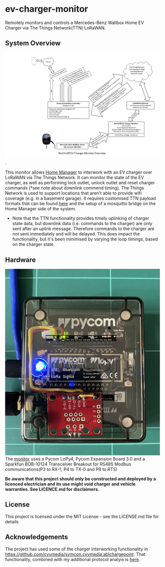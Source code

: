 # ev-charger-monitor
Remotely monitors and controls a Mercedes-Benz Wallbox Home EV Charger via The Things Network(TTN) LoRaWAN.

## System Overview
![System Overview](https://github.com/roscoe81/ev-charger-monitor/blob/main/Documentation/Northcliff%20EV%20Charger%20Monitor%20Overview.png).

This monitor allows [Home Manager](https://github.com/roscoe81/Home-Manager) to interwork with an EV charger over LoRaWAN via The Things Network. It can monitor the state of the EV charger, as well as performing lock outlet, unlock outlet and reset charger commands (*see note about downlink commend timing). The Things Network is used to support locations that aren't able to provide wifi coverage (e.g. in a basement garage). It requires customised TTN payload formats that can be found [here](https://github.com/roscoe81/ev-charger-monitor/tree/main/TTN%20Payload%20Formats) and the setup of a mosquitto bridge on the Home Manager side of the system.

* Note that the TTN functionality provides timely uplinking of charger state data, but downlink data (i.e. commands to the charger) are only sent after an uplink message. Therefore commands to the charger are not sent immediately and will be delayed. This does impact the functionality, but it's been minimised by varying the loop timings, based on the charger state.

## Hardware
![Hardware](https://github.com/roscoe81/ev-charger-monitor/blob/main/Photos/IMG_5237.jpg)
The [monitor](https://github.com/roscoe81/ev-charger-monitor/tree/main/Photos) uses a Pycom LoPy4, Pycom Expansion Board 3.0 and a Sparkfun BOB-10124 Transceiver Breakout for RS485 Modbus communications(P3 to RX-1, P4 to TX-0 and P8 to RTS)


**Be aware that this project should only be constructed and deployed by a licenced electrician and its use might void charger and vehicle warranties. See LICENCE.md for disclaimers.**

## License
This project is licensed under the MIT License - see the LICENSE.md file for details

## Acknowledgements
The project has used some of the charger interworking functionality in https://github.com/cvvmedia/symcon.cvvmedia.ablchargepoint. That functionality, combined with my additional protocol analyis is [here](https://github.com/roscoe81/ev-charger-monitor/blob/main/Documentation/Charger%20Protocol.pdf).



